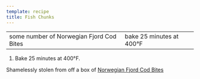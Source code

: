```yaml
---
template: recipe
title: Fish Chunks
---
```


<table>
  <tr>
    <td>some number of Norwegian Fjord Cod Bites</td>
    <td>bake 25 minutes at 400&deg;F</td>
  </tr>
</table>

<ol>
  <li>Bake 25 minutes at 400&deg;F.</li>
</ol>

<p class="confession">Shamelessly stolen from off a box of <a href="https://dominternational.com/dom_product/wild-atlantic-cod-bites/#:~:text=Our%20Norwegian%20Fjord%20Cod%20Bites,Gluten%20free">Norwegian Fjord Cod Bites</a></p>

